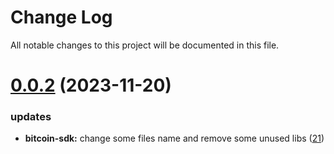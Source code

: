 
# Change Log

All notable changes to this project will be documented in this file.

# [0.0.2](https://github.com/xiaohuasheng0x1/blockchains) (2023-11-20)

### updates

- **bitcoin-sdk:** change some files name and remove some unused libs ([21](https://github.com/xiaohuasheng0x1/blockchains/pull/21))
